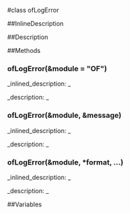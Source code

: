 #class ofLogError


<!--
_visible: True_
_advanced: True_
_istemplated: False_
-->

##InlineDescription






##Description





##Methods



### ofLogError(&module = "OF")

<!--
_syntax: ofLogError(&module = "OF")_
_name: ofLogError_
_returns: _
_returns_description: _
_parameters: const string &module=""_
_access: public_
_version_started: 007_
_version_deprecated: _
_summary: _
_constant: False_
_static: False_
_visible: True_
_advanced: False_
-->

_inlined_description: _








_description: _








<!----------------------------------------------------------------------------->

### ofLogError(&module, &message)

<!--
_syntax: ofLogError(&module, &message)_
_name: ofLogError_
_returns: _
_returns_description: _
_parameters: const string &module, const string &message_
_access: public_
_version_started: 007_
_version_deprecated: _
_summary: _
_constant: False_
_static: False_
_visible: True_
_advanced: False_
-->

_inlined_description: _








_description: _








<!----------------------------------------------------------------------------->

### ofLogError(&module, *format, ...)

<!--
_syntax: ofLogError(&module, *format, ...)_
_name: ofLogError_
_returns: _
_returns_description: _
_parameters: const string &module, const char *format,..._
_access: public_
_version_started: 0073_
_version_deprecated: _
_summary: _
_constant: False_
_static: False_
_visible: True_
_advanced: False_
-->

_inlined_description: _








_description: _








<!----------------------------------------------------------------------------->

##Variables




